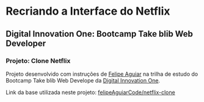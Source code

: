 # Recriando a Interface do Netflix
## Digital Innovation One: Bootcamp Take blib Web Developer
### Projeto: Clone Netflix

Projeto desenvolvido com instruções de [Felipe Aguiar](https://github.com/felipeAguiarCode) na trilha de estudo do Bootcamp Take blib Web Develope da [Digital Innovation One](https://digitalinnovation.one/).

Link da base utilizada neste projeto: [felipeAguiarCode/netflix-clone](https://github.com/felipeAguiarCode/netflix-clone)
